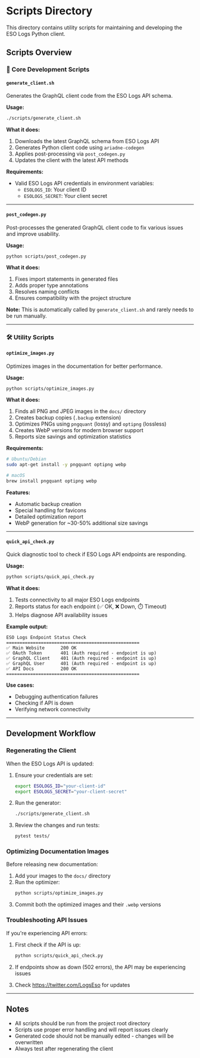 # Scripts Directory

This directory contains utility scripts for maintaining and developing the ESO Logs Python client.

## Scripts Overview

### 🔧 Core Development Scripts

#### `generate_client.sh`
Generates the GraphQL client code from the ESO Logs API schema.

**Usage:**
```bash
./scripts/generate_client.sh
```

**What it does:**
1. Downloads the latest GraphQL schema from ESO Logs API
2. Generates Python client code using `ariadne-codegen`
3. Applies post-processing via `post_codegen.py`
4. Updates the client with the latest API methods

**Requirements:**
- Valid ESO Logs API credentials in environment variables:
  - `ESOLOGS_ID`: Your client ID
  - `ESOLOGS_SECRET`: Your client secret

---

#### `post_codegen.py`
Post-processes the generated GraphQL client code to fix various issues and improve usability.

**Usage:**
```bash
python scripts/post_codegen.py
```

**What it does:**
1. Fixes import statements in generated files
2. Adds proper type annotations
3. Resolves naming conflicts
4. Ensures compatibility with the project structure

**Note:** This is automatically called by `generate_client.sh` and rarely needs to be run manually.

---

### 🛠️ Utility Scripts

#### `optimize_images.py`
Optimizes images in the documentation for better performance.

**Usage:**
```bash
python scripts/optimize_images.py
```

**What it does:**
1. Finds all PNG and JPEG images in the `docs/` directory
2. Creates backup copies (`.backup` extension)
3. Optimizes PNGs using `pngquant` (lossy) and `optipng` (lossless)
4. Creates WebP versions for modern browser support
5. Reports size savings and optimization statistics

**Requirements:**
```bash
# Ubuntu/Debian
sudo apt-get install -y pngquant optipng webp

# macOS
brew install pngquant optipng webp
```

**Features:**
- Automatic backup creation
- Special handling for favicons
- Detailed optimization report
- WebP generation for ~30-50% additional size savings

---

#### `quick_api_check.py`
Quick diagnostic tool to check if ESO Logs API endpoints are responding.

**Usage:**
```bash
python scripts/quick_api_check.py
```

**What it does:**
1. Tests connectivity to all major ESO Logs endpoints
2. Reports status for each endpoint (✅ OK, ❌ Down, ⏱️ Timeout)
3. Helps diagnose API availability issues

**Example output:**
```
ESO Logs Endpoint Status Check
==================================================
✅ Main Website      200 OK
✅ OAuth Token       401 (Auth required - endpoint is up)
✅ GraphQL Client    401 (Auth required - endpoint is up)
✅ GraphQL User      401 (Auth required - endpoint is up)
✅ API Docs          200 OK
==================================================
```

**Use cases:**
- Debugging authentication failures
- Checking if API is down
- Verifying network connectivity

---

## Development Workflow

### Regenerating the Client

When the ESO Logs API is updated:

1. Ensure your credentials are set:
   ```bash
   export ESOLOGS_ID="your-client-id"
   export ESOLOGS_SECRET="your-client-secret"
   ```

2. Run the generator:
   ```bash
   ./scripts/generate_client.sh
   ```

3. Review the changes and run tests:
   ```bash
   pytest tests/
   ```

### Optimizing Documentation Images

Before releasing new documentation:

1. Add your images to the `docs/` directory
2. Run the optimizer:
   ```bash
   python scripts/optimize_images.py
   ```
3. Commit both the optimized images and their `.webp` versions

### Troubleshooting API Issues

If you're experiencing API errors:

1. First check if the API is up:
   ```bash
   python scripts/quick_api_check.py
   ```

2. If endpoints show as down (502 errors), the API may be experiencing issues
3. Check https://twitter.com/LogsEso for updates

---

## Notes

- All scripts should be run from the project root directory
- Scripts use proper error handling and will report issues clearly
- Generated code should not be manually edited - changes will be overwritten
- Always test after regenerating the client
